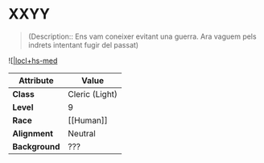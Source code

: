 
# XXYY

> (Description:: Ens vam coneixer evitant una guerra. Ara vaguem pels indrets intentant fugir del passat)

![[\|locl+hs-med](Images/XXYY.png)

| **Attribute**  | **Value**      |
| -------------- | -------------- |
| **Class**      | Cleric (Light) |
| **Level**      | 9              |
| **Race**       | [[Human]]      |
| **Alignment**  | Neutral        |
| **Background** | ???            |
